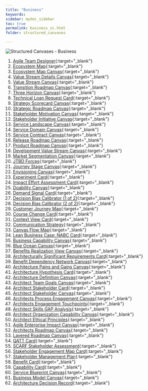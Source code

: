 ```yaml
---
title: "Business"
keywords: 
sidebar: mydoc_sidebar
toc: true
permalink: business_sc.html
folder: structured_canvases

---
```


![Structured Canvases - Business](media/business_001.png)

1. [Agile Team Designer](agile_team_designer.md){:target="_blank"}
2. [Ecosystem Map](ecosystem_map.md){:target="_blank"}
3. [Ecosystem Map Canvas](ecosystem_map_canvas.md){:target="_blank"}
4. [Value Stream Details Canvas](value_stream_details_canvas.md){:target="_blank"}
5. [Value Stream Canvas](value_stream_canvas.md){:target="_blank"}
6. [Transition Roadmap Canvas](transition_roadmap_canvas.md){:target="_blank"}
7. [Three Horizon Canvas](three_horizon_canvas.md){:target="_blank"}
8. [Technical Loan Request Card](technical_loan_request_card.md){:target="_blank"}
9. [Strategy Scorecard Canvas](strategy_scorecard_canvas.md){:target="_blank"}
10. [Strategic Roadmap Canvas](strategic_roadmap_canvas.md){:target="_blank"}
11. [Stakeholder Motivation Canvas](stakeholder_motivation_canvas.md){:target="_blank"}
12. [Stakeholder Initiative Canvas](stakeholder_initiative_canvas.md){:target="_blank"}
13. [Service Landscape Canvas](service_landscape_canvas.md){:target="_blank"}
14. [Service Domain Canvas](service_domain_canvas.md){:target="_blank"}
15. [Service Contract Canvas](service_contract_canvas.md){:target="_blank"}
16. [Release Roadmap Canvas](release_roadmap_canvas.md){:target="_blank"}
17. [Product Roadmap Canvas](product_roadmap_canvas.md){:target="_blank"}
18. [Development Value Stream Canvas](development_value_stream_canvas.md){:target="_blank"}
19. [Market Segmentation Canvas](market_segmentation_canvas.md){:target="_blank"}
20. [JTBD Forces](jtbd_forces.md){:target="_blank"}
21. [Journey Stage Canvas](journey_stage_canvas.md){:target="_blank"}
22. [Envisioning Canvas](envisioning_canvas.md){:target="_blank"}
23. [Experiment Card](experiment_card.md){:target="_blank"}
24. [Impact Effort Assessment Card](impact_effort_assessment_card.md){:target="_blank"}
25. [Doability Canvas](doability_canvas.md){:target="_blank"}
26. [Demand Signal Card](demand_signal_card.md){:target="_blank"}
27. [Decision Bias Calibrator (1 of 2)](decision_bias_calibrator_1.md){:target="_blank"}
28. [Decision Bias Calibrator (2 of 2)](decision_bias_calibrator_2.md){:target="_blank"}
29. [Customer Journey Map](customer_journey_map.md){:target="_blank"}
30. [Course Change Card](course_change_card.md){:target="_blank"}
31. [Context View Card](context_view_card.md){:target="_blank"}
33. [Communication Strategy](communication_strategy.md){:target="_blank"}
34. [Canvas Flow Map](canvas_flow_map.md){:target="_blank"}
35. [Lean Business Case: NABC Card](business_case_nabc_card.md){:target="_blank"}
36. [Business Capability Canvas](business_capability_canvas.md){:target="_blank"}
37. [Blue Ocean Canvas](blue_ocean_canvas.md){:target="_blank"}
38. [Benefits Realization View Canvas](benefits_realization_view_canvas.md){:target="_blank"}
39. [Architecturally Significant Requirements Card](architecture_requirement_card.md){:target="_blank"}
40. [Benefit Dependency Network Canvas](benefits_dependency_network_canvas.md){:target="_blank"}
41. [Architecture Pains and Gains Canvas](architecture_pains_and_gains.md){:target="_blank"}
42. [Architecture Hypothesis Card](architecture_hypothesis_card.md){:target="_blank"}
43. [Architecture Definition Canvas](architecture_definition_canvas.md){:target="_blank"}
44. [Architect Team Goals Canvas](architect_team_goals_canvas.md){:target="_blank"}
45. [Architect Stakeholder Card](architect_stakeholder_card.md){:target="_blank"}
46. [Architect Stakeholder Canvas](architect_stakeholder_canvas.md){:target="_blank"}
47. [Architects Process Engagement Canvas](architects_process_engagement_canvas.md){:target="_blank"}
48. [Architects Engagement Touchpoints](architects_engagement_touchpoints.md){:target="_blank"}
49. [Architect Skills GAP Analysis](architect_skills_gap_analysis.md){:target="_blank"}
50. [Architect Organization Capability Canvas](architect_organization_canvas.md){:target="_blank"}
51. [Architect Ethical Principles](architect_ethical_principles.md){:target="_blank"}
52. [Agile Enterprise Impact Canvas](agile_enterprise_impact_canvas.md){:target="_blank"}
53. [Architects Roadmap Canvas](architects_roadmap_canvas.md){:target="_blank"}
54. [Layered Roadmap Canvas](layered_roadmap_canvas.md){:target="_blank"}
55. [QATT Card](qatt_card.md){:target="_blank"}
56. [SCARF Stakeholder Assessment](scarf_stakeholder_assessment.md){:target="_blank"}
57. [Stakeholder Engagement Map Card](stakeholder_engagement_map_card.md){:target="_blank"}
58. [Stakeholder Management Plan](stakholder_management_plan.md){:target="_blank"}
59. [Benefit Card](benefit_card.md){:target="_blank"}
60. [Capability Card](capability_card.md){:target="_blank"}
61. [Service Blueprint Canvas](service_blueprint_canvas.md){:target="_blank"}
62. [Business Model Canvas](business_model_canvas.md){:target="_blank"}
63. [Architecture Decision Record](architecture_decision_record.md){:target="_blank"}
